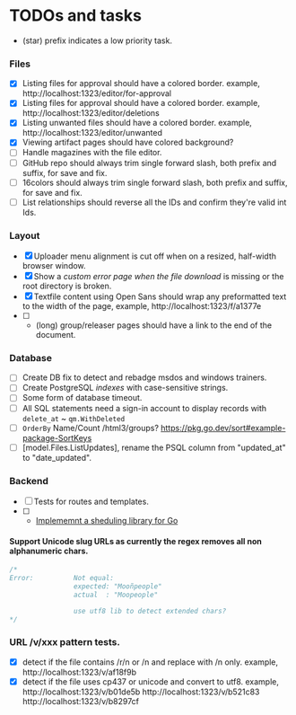 # TODOs and tasks

  * (star) prefix indicates a low priority task.

### Files

- [X] Listing files for approval should have a colored border.
		example, http://localhost:1323/editor/for-approval
- [X] Listing files for approval should have a colored border.
		example, http://localhost:1323/editor/deletions
- [X] Listing unwanted files should have a colored border.
		example, http://localhost:1323/editor/unwanted
- [X] Viewing artifact pages should have colored background?
- [ ] Handle magazines with the file editor.
- [ ] GitHub repo should always trim single forward slash, both prefix and suffix, for save and fix.
- [ ] 16colors should always trim single forward slash, both prefix and suffix, for save and fix.
- [ ] List relationships should reverse all the IDs and confirm they're valid int Ids.

### Layout

- [X] Uploader menu alignment is cut off when on a resized, half-width browser window.
- [X] Show a *custom error page when the file download* is missing or the root directory is broken.
- [X] Textfile content using Open Sans should wrap any preformatted text to the width of the page, example, http://localhost:1323/f/a1377e
- [ ] * (long) group/releaser pages should have a link to the end of the document.

### Database

- [ ] Create DB fix to detect and rebadge msdos and windows trainers.
- [ ] Create PostgreSQL *indexes* with case-sensitive strings.
- [ ] Some form of database timeout.
- [ ] All SQL statements need a sign-in account to display records with `delete_at` ~ `qm.WithDeleted`
- [ ] `OrderBy` Name/Count /html3/groups? https://pkg.go.dev/sort#example-package-SortKeys
- [ ] [model.Files.ListUpdates], rename the PSQL column from "updated_at" to "date_updated".

### Backend

- [ ] Tests for routes and templates.
- [ ] * [Implememnt a sheduling library for Go](https://github.com/reugn/go-quartz)

#### Support Unicode slug URLs as currently the regex removes all non alphanumeric chars.

```go
/*
Error:      	Not equal:
            	expected: "Mooñpeople"
            	actual  : "Moopeople"

				use utf8 lib to detect extended chars?
*/
```

### URL /v/xxx pattern tests.

- [X] detect if the file contains /r/n or /n and replace with /n only.
		example, http://localhost:1323/v/af18f9b
- [X] detect if the file uses cp437 or unicode and convert to utf8.
        example, http://localhost:1323/v/b01de5b 
		         http://localhost:1323/v/b521c83
				 http://localhost:1323/v/b8297cf
